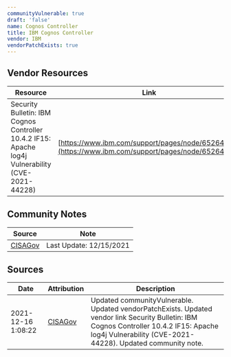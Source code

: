```yaml
---
communityVulnerable: true
draft: 'false'
name: Cognos Controller
title: IBM Cognos Controller
vendor: IBM
vendorPatchExists: true
---
```


## Vendor Resources
| Resource | Link |
| --- | --- |
| Security Bulletin: IBM Cognos Controller 10.4.2 IF15: Apache log4j Vulnerability (CVE-2021-44228) | [https://www.ibm.com/support/pages/node/6526468>](https://www.ibm.com/support/pages/node/6526468>) |


## Community Notes
| Source | Note |
| --- | --- |
| [CISAGov](https://raw.githubusercontent.com/cisagov/log4j-affected-db/develop/README.md) | Last Update: 12/15/2021 |

## Sources
| Date | Attribution | Description |
| --- | --- | --- |
| 2021-12-16 1:08:22 | [CISAGov](https://raw.githubusercontent.com/cisagov/log4j-affected-db/develop/README.md) | Updated communityVulnerable. Updated vendorPatchExists. Updated vendor link Security Bulletin: IBM Cognos Controller 10.4.2 IF15: Apache log4j Vulnerability (CVE-2021-44228). Updated community note.  |
